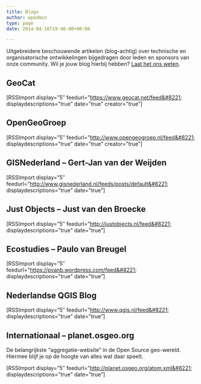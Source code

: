 ```yaml
---
title: Blogs
author: wpadmin
type: page
date: 2014-04-16T19:46:00+00:00

---
```

Uitgebreidere beschouwende artikelen (blog-achtig) over technische en organisatorische ontwikkelingen bijgedragen door leden en sponsors van onze community. Wil je jouw blog hierbij hebben? [Laat het ons weten][1].

## GeoCat

[RSSImport display=&#8221;5&#8243; feedurl=&#8221;https://www.geocat.net/feed&#8221; displaydescriptions=&#8221;true&#8221; date=&#8221;true&#8221; creator=&#8221;true&#8221;]

## OpenGeoGroep

[RSSImport display=&#8221;5&#8243; feedurl=&#8221;http://www.opengeogroep.nl/feed&#8221; displaydescriptions=&#8221;true&#8221; date=&#8221;true&#8221; creator=&#8221;true&#8221;]

## GISNederland &#8211; Gert-Jan van der Weijden

[RSSImport display=&#8221;5&#8243; feedurl=&#8221;http://www.gisnederland.nl/feeds/posts/default&#8221; displaydescriptions=&#8221;true&#8221; date=&#8221;true&#8221;]

## Just Objects &#8211; Just van den Broecke

[RSSImport display=&#8221;5&#8243; feedurl=&#8221;http://justobjects.nl/feed&#8221; displaydescriptions=&#8221;true&#8221; date=&#8221;true&#8221;]

## Ecostudies &#8211; Paulo van Breugel

[RSSImport display=&#8221;5&#8243; feedurl=&#8221;https://pvanb.wordpress.com/feed&#8221; displaydescriptions=&#8221;true&#8221; date=&#8221;true&#8221;]

## Nederlandse QGIS Blog

[RSSImport display=&#8221;5&#8243; feedurl=&#8221;http://www.qgis.nl/feed&#8221; displaydescriptions=&#8221;true&#8221; date=&#8221;true&#8221;]

## Internationaal &#8211; planet.osgeo.org

De belangrijkste &#8220;aggregatie-website&#8221; in de Open Source geo-wereld. Hiermee blijf je op de hoogte van alles wat daar speelt.

[RSSImport display=&#8221;5&#8243; feedurl=&#8221;http://planet.osgeo.org/atom.xml&#8221; displaydescriptions=&#8221;true&#8221; date=&#8221;true&#8221;]

 [1]: mailto:info@osgeo.nl